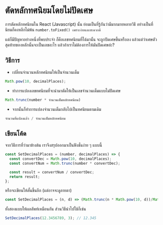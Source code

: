 # ตัดหลักทศนิยมโดยไม่ปัดเศษ

การตัดหลักทศนิยมใน React (Javascript) นั้น ย่อมเป็นที่รู้กันว่ามีมากมายหลายวิธี อย่างเป็นที่นิยมก็คงหลีกไม่พ้น `number.toFixed() เพราะง่ายและสะดวกดี`



แต่ก็มีปัญหาอย่างหนึ่งที่พบประจำ ก็คือเลขทศนิยมที่ได้มานั้น จะถูกปัดเศษขึ้นหรือลง แล้วแต่ว่าเศษตัวสุดท้ายของหลักนั้นจะเป็นเลขอะไร แล้วถ้าเราไม่ต้องการให้มันปัดเศษล่ะ?



## วิธีการ

* เปลี่ยนจำนวนหลักทศนิยมให้เป็นจำนวนเต็ม

```javascript
Math.pow(10, decimalPlaces);
```

* ทำการแปลงเลขทศนิยมที่จะนำมาตัดให้เป็นเลขจำนวนเต็มแบบไม่ปัดเศษ

```javascript
Math.trunc(number * จำนวนเต็มหลักทศนิยม)
```

* จากนั้นก็ทำการแปลงจำนวนเต็มกลับไปเป็นทศนิยมตามเดิม

```javascript
จำนวนที่แปลงแล้ว / จำนวนเต็มหลักทศนิยม
```

## เขียนโค้ด

จากวิธีการที่ว่ามาข้างต้น เราจึงสรุปออกมาเป็นฟังชั่นง่าย ๆ แบบนี้

```javascript
const SetDecimalPlaces = (number, decimalPlaces) => {
  const convertDec = Math.pow(10, decimalPlaces);
  const convertNum = Math.trunc(number * convertDec);

  const result = convertNum / convertDec;
  return result;
};
```

หรือจะเขียนให้สั้นขึ้นอีก (แต่อาจจะดูลายตา)

```javascript
const SetDecimalPlaces = (n, d) => (Math.trunc(n * Math.pow(10, d))/Math.pow(10, d))
```

ทั้งสองแบบให้ผลลัพท์เหมือนกัน ส่วนวิธีนำไปใช้ก็เช่น

```javascript
SetDecimalPlaces(12.3456789, 3); // 12.345
```
